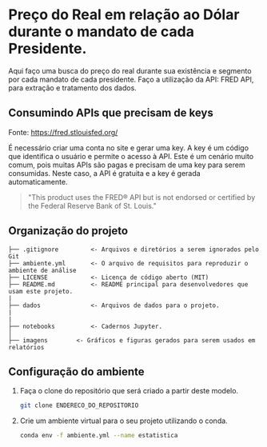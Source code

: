 # Preço do Real em relação ao Dólar durante o mandato de cada Presidente.

Aqui faço uma busca do preço do real durante sua existência e segmento por cada mandato de cada presidente. 
Faço a utilização da API: FRED  API, para extração e tratamento dos dados.

## Consumindo APIs que precisam de keys

Fonte: https://fred.stlouisfed.org/

É necessário criar uma conta no site e gerar uma key. A key é um código que identifica o usuário e permite o acesso à API. Este é um cenário muito comum, pois muitas APIs são pagas e precisam de uma key para serem consumidas. Neste caso, a API é gratuita e a key é gerada automaticamente.

>  "This product uses the FRED® API but is not endorsed or certified by the Federal Reserve Bank of St. Louis."



## Organização do projeto

```
├── .gitignore         <- Arquivos e diretórios a serem ignorados pelo Git
├── ambiente.yml       <- O arquivo de requisitos para reproduzir o ambiente de análise
├── LICENSE            <- Licença de código aberto (MIT)
├── README.md          <- README principal para desenvolvedores que usam este projeto.
|
├── dados              <- Arquivos de dados para o projeto.
|
|
├── notebooks          <- Cadernos Jupyter.
│
├── imagens        <- Gráficos e figuras gerados para serem usados em relatórios
```

## Configuração do ambiente

1. Faça o clone do repositório que será criado a partir deste modelo.

    ```bash
    git clone ENDERECO_DO_REPOSITORIO
    ```

2. Crie um ambiente virtual para o seu projeto utilizando o conda.

    ```bash
    conda env -f ambiente.yml --name estatistica
    ```



